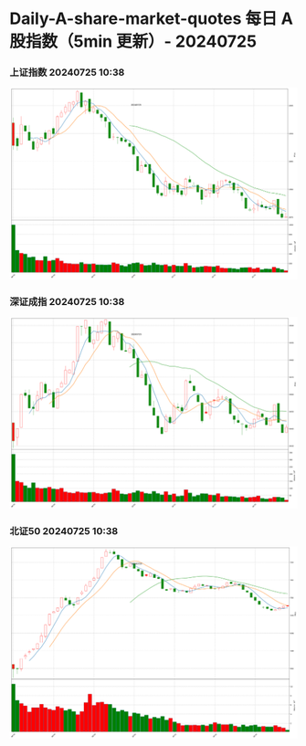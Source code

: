 
# Daily-A-share-market-quotes 每日 A 股指数（5min 更新）- 20240725

### 上证指数 20240725 10:38
![](./fig/2024/7/20240725-sh000001.png)

### 深证成指 20240725 10:38
![](./fig/2024/7/20240725-sz399001.png)

### 北证50 20240725 10:38
![](./fig/2024/7/20240725-bj899050.png)
